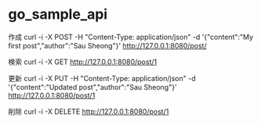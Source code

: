 # go_sample_api

作成
curl -i -X POST -H "Content-Type: application/json"  -d '{"content":"My first post","author":"Sau Sheong"}' http://127.0.0.1:8080/post/

検索
curl -i -X GET http://127.0.0.1:8080/post/1

更新
curl -i -X PUT -H "Content-Type: application/json"  -d '{"content":"Updated post","author":"Sau Sheong"}' http://127.0.0.1:8080/post/1

削除
curl -i -X DELETE http://127.0.0.1:8080/post/1